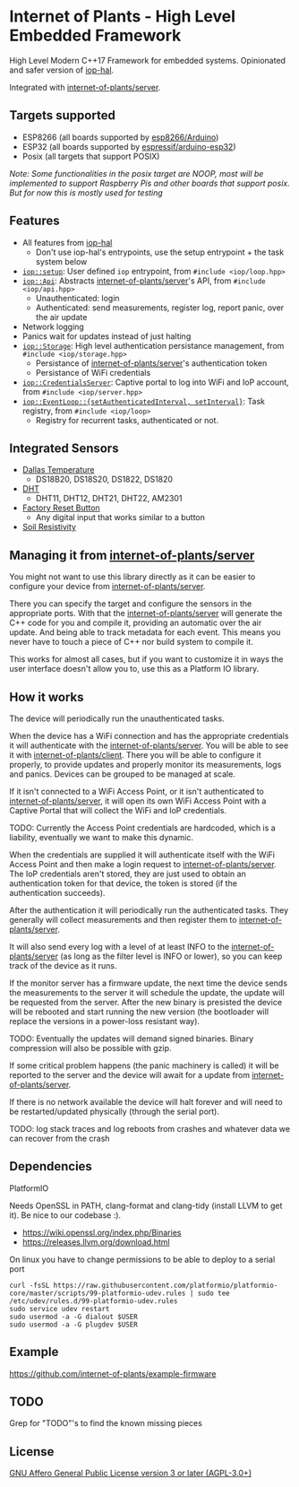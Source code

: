 # Internet of Plants - High Level Embedded Framework

High Level Modern C++17 Framework for embedded systems. Opinionated and safer version of [iop-hal](https://github.com/internet-of-plants/iop-hal).

Integrated with [internet-of-plants/server](https://github.com/internet-of-plants/server).

## Targets supported

- ESP8266 (all boards supported by [esp8266/Arduino](https://github.com/esp8266/Arduino))
- ESP32 (all boards supported by [espressif/arduino-esp32](https://github.com/espressif/arduino-esp32/))
- Posix (all targets that support POSIX)

*Note: Some functionalities in the posix target are NOOP, most will be implemented to support Raspberry Pis and other boards that support posix. But for now this is mostly used for testing*

## Features

- All features from [iop-hal](https://github.com/internet-of-plants/iop-hal)
    - Don't use iop-hal's entrypoints, use the setup entrypoint + the task system below
- [`iop::setup`](https://github.com/internet-of-plants/iop/blob/main/include/iop/loop.hpp): User defined `iop` entrypoint, from `#include <iop/loop.hpp>`
- [`iop::Api`](https://github.com/internet-of-plants/iop/blob/main/include/iop/api.hpp): Abstracts [internet-of-plants/server](https://github.com/internet-of-plants/server)'s API, from `#include <iop/api.hpp>`
    - Unauthenticated: login
    - Authenticated: send measurements, register log, report panic, over the air update
- Network logging
- Panics wait for updates instead of just halting
- [`iop::Storage`](https://github.com/internet-of-plants/iop/blob/main/include/iop/storage.hpp): High level authentication persistance management, from `#include <iop/storage.hpp>`
    - Persistance of [internet-of-plants/server](https://github.com/internet-of-plants/server)'s authentication token
    - Persistance of WiFi credentials
- [`iop::CredentialsServer`](https://github.com/internet-of-plants/iop/blob/main/include/iop/server.hpp): Captive portal to log into WiFi and IoP account, from `#include <iop/server.hpp>`
- [`iop::EventLoop::{setAuthenticatedInterval, setInterval}`](https://github.com/internet-of-plants/iop/blob/main/include/iop/loop.hpp): Task registry, from `#include <iop/loop>`
    - Registry for recurrent tasks, authenticated or not.

## Integrated Sensors

- [Dallas Temperature](https://github.com/internet-of-plants/dallas_temperature)
    - DS18B20, DS18S20, DS1822, DS1820
- [DHT](https://github.com/internet-of-plants/dht)
    - DHT11, DHT12, DHT21, DHT22, AM2301
- [Factory Reset Button](https://github.com/internet-of-plants/factor_reset_button)
    - Any digital input that works similar to a button
- [Soil Resistivity](https://github.com/internet-of-plants/soil_resistivity)

## Managing it from [internet-of-plants/server](https://github.com/internet-of-plants/server)

You might not want to use this library directly as it can be easier to configure your device from [internet-of-plants/server](https://github.com/internet-of-plants/server).

There you can specify the target and configure the sensors in the appropriate ports. With that the [internet-of-plants/server](https://github.com/internet-of-plants/server) will generate the C++ code for you and compile it, providing an automatic over the air update. And being able to track metadata for each event. This means you never have to touch a piece of C++ nor build system to compile it.

This works for almost all cases, but if you want to customize it in ways the user interface doesn't allow you to, use this as a Platform IO library.

## How it works

The device will periodically run the unauthenticated tasks.

When the device has a WiFi connection and has the appropriate credentials it will authenticate with the [internet-of-plants/server](https://github.com/internet-of-plants/server). You will be able to see it with [internet-of-plants/client](https://github.com/internet-of-plants/client). There you will be able to configure it properly, to provide updates and properly monitor its measurements, logs and panics. Devices can be grouped to be managed at scale.

If it isn't connected to a WiFi Access Point, or it isn't authenticated to [internet-of-plants/server](https://github.com/internet-of-plants/server), it will open its own WiFi Access Point with a Captive Portal that will collect the WiFi and IoP credentials.

TODO: Currently the Access Point credentials are hardcoded, which is a liability, eventually we want to make this dynamic.

When the credentials are supplied it will authenticate itself with the WiFi Access Point and then make a login request to [internet-of-plants/server](https://github.com/internet-of-plants/server). The IoP credentials aren't stored, they are just used to obtain an authentication token for that device, the token is stored (if the authentication succeeds).

After the authentication it will periodically run the authenticated tasks. They generally will collect measurements and then register them to [internet-of-plants/server](https://github.com/internet-of-plants/server).

It will also send every log with a level of at least INFO to the [internet-of-plants/server](https://github.com/internet-of-plants/server) (as long as the filter level is INFO or lower), so you can keep track of the device as it runs.

If the monitor server has a firmware update, the next time the device sends the measurements to the server it will schedule the update, the update will be requested from the server. After the new binary is presisted the device will be rebooted and start running the new version (the bootloader will replace the versions in a power-loss resistant way).

TODO: Eventually the updates will demand signed binaries. Binary compression will also be possible with gzip.

If some critical problem happens (the panic machinery is called) it will be reported to the server and the device will await for a update from [internet-of-plants/server](https://github.com/internet-of-plants/server).

If there is no network available the device will halt forever and will need to be restarted/updated physically (through the serial port).

TODO: log stack traces and log reboots from crashes and whatever data we can recover from the crash

## Dependencies

PlatformIO

Needs OpenSSL in PATH, clang-format and clang-tidy (install LLVM to get it). Be nice to our codebase :).

- https://wiki.openssl.org/index.php/Binaries
- https://releases.llvm.org/download.html

On linux you have to change permissions to be able to deploy to a serial port

```
curl -fsSL https://raw.githubusercontent.com/platformio/platformio-core/master/scripts/99-platformio-udev.rules | sudo tee /etc/udev/rules.d/99-platformio-udev.rules
sudo service udev restart
sudo usermod -a -G dialout $USER
sudo usermod -a -G plugdev $USER
```

## Example

https://github.com/internet-of-plants/example-firmware

## TODO

Grep for "TODO"'s to find the known missing pieces

## License

[GNU Affero General Public License version 3 or later (AGPL-3.0+)](https://github.com/internet-of-plants/iop/blob/main/LICENSE.md)